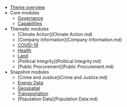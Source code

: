 * [Theme overview](index.md)
* Core modules
    * [Governance](Governance.md)
    * [Capabilities](Capabilities.md)
* Thematic modules
    * [Climate Action](Climate Action.md)
    * [Company Information](Company Information.md)
    * [COVID-19](COVID-19.md)
    * [Health](Health.md)
    * [Land](Land.md)
    * [Political Integrity](Political Integrity.md)
    * [Public Procurement](Public Procurement.md)
* Snapshot modules
    * [Crime and Justice](Crime and Justice.md)
    * [Energy Data](Energy.md)
    * [Geospatial](Geospatial.md)
    * [Transportation](Transportation.md)
    * [Population Data](Population Data.md)
    
